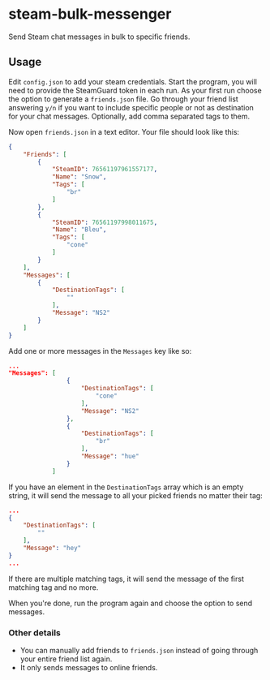 # steam-bulk-messenger
Send Steam chat messages in bulk to specific friends.

## Usage
Edit `config.json` to add your steam credentials. 
Start the program, you will need to provide the SteamGuard token in each run.
As your first run choose the option to generate a `friends.json` file. Go through your friend list answering `y/n` if you want to include specific people or not as destination for your chat messages. Optionally, add comma separated tags to them.

Now open `friends.json` in a text editor. Your file should look like this:

```json
{
	"Friends": [
		{
			"SteamID": 76561197961557177,
			"Name": "Snow",
			"Tags": [
				"br"
			]
		},
		{
			"SteamID": 76561197998011675,
			"Name": "Bleu",
			"Tags": [
				"cone"
			]
		}
	],
	"Messages": [
		{
			"DestinationTags": [
				""
			],
			"Message": "NS2"
		}
	]
}
```

Add one or more messages in the `Messages` key like so:

```json
...
"Messages": [
                {
                    "DestinationTags": [
                        "cone"
                    ],
                    "Message": "NS2"
                },
                {
                    "DestinationTags": [
                        "br"
                    ],
                    "Message": "hue"
                }
            ]
```

If you have an element in the `DestinationTags` array which is an empty string, it will send the message to all your picked friends no matter their tag:
```json
...
{
    "DestinationTags": [
        ""
    ],
    "Message": "hey"
}
...
```
If there are multiple matching tags, it will send the message of the first matching tag and no more.

When you're done, run the program again and choose the option to send messages.

### Other details
- You can manually add friends to `friends.json` instead of going through your entire friend list again.
- It only sends messages to online friends.


